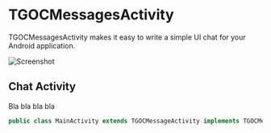# TGOCMessagesActivity

TGOCMessagesActivity makes it easy to write a simple UI chat for your Android application.

![Screenshot][img0]

## Chat Activity

Bla bla bla bla

```java
public class MainActivity extends TGOCMessageActivity implements TGOCMessageActivityInterface
```

[img0]:https://github.com/two-guys-one-code/TGOCMessagesActivity/blob/master/Screenshots/screenshot0.png
